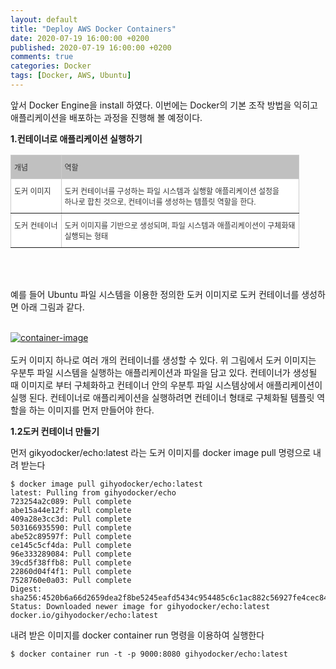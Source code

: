 ```yaml
---
layout: default
title: "Deploy AWS Docker Containers"
date: 2020-07-19 16:00:00 +0200
published: 2020-07-19 16:00:00 +0200
comments: true
categories: Docker
tags: [Docker, AWS, Ubuntu]
---
```


앞서 Docker Engine을 install 하였다. 이번에는 Docker의 기본 조작 방법을 익히고
애플리케이션을 배포하는 과정을 진행해 볼 예정이다.

<!--more-->

**1.컨테이너로 애플리케이션 실행하기**

<style type="text/css">
.tg  {border-collapse:collapse;border-color:#ccc;border-spacing:0;}
.tg td{background-color:#fff;border-color:#ccc;border-style:solid;border-width:1px;color:#333;
  font-family:Arial, sans-serif;font-size:14px;overflow:hidden;padding:10px 5px;word-break:normal;}
.tg th{background-color:#f0f0f0;border-color:#ccc;border-style:solid;border-width:1px;color:#333;
  font-family:Arial, sans-serif;font-size:14px;font-weight:normal;overflow:hidden;padding:10px 5px;word-break:normal;}
.tg .tg-dgfm{background-color:#c0c0c0;border-color:inherit;font-size:12px;text-align:left;vertical-align:top}
.tg .tg-73a0{border-color:inherit;font-size:12px;text-align:left;vertical-align:top}
</style>
<table class="tg" style="margin-left: auto;margin-right: auto;">
<thead>
  <tr>
    <th class="tg-dgfm">개념</th>
    <th class="tg-dgfm">역할</th>
  </tr>
</thead>
<tbody>
  <tr>
    <td class="tg-73a0">도커 이미지<br></td>
    <td class="tg-73a0">도커 컨테이너를 구성하는 파일 시스템과 실행할 애플리케이션 설정을<br>하나로 합친 것으로, 컨테이너를 생성하는 템플릿 역할을 한다.</td>
  </tr>
  <tr>
    <td class="tg-73a0">도커 컨테이너</td>
    <td class="tg-73a0">도커 이미지를 기반으로 생성되며, 파일 시스템과 애플리케이션이 구체화돼<br>실행되는 형태</td>
  </tr>
</tbody>
</table>
<br/>
<br/>

예를 들어 Ubuntu 파일 시스템을 이용한 정의한 도커 이미지로 도커 컨테이너를 생성하면 아래 그림과 같다.

<br>
<a href="/assets/images/{{page.id}}/container-and-image.jpg"> <img
	class="center-block img-responsive"
	src="/assets/images/{{page.id}}/container-and-image.jpg" alt="container-image"/>
</a>
<br/>
<br/>
도커 이미지 하나로 여러 개의 컨테이너를 생성할 수 있다.
위 그림에서 도커 이미지는 우분투 파일 시스템을 실행하는 애플리케이션과 파일을 담고 있다.
컨테이너가 생성될 때 이미지로 부터 구체화하고 컨테이너 안의 우분투 파일 시스템상에서 애플리케이션이 실행 된다.
컨테이너로 애플리케이션을 실행하려면 컨테이너 형태로 구체화될 템플릿 역할을 하는 이미지를 먼저 만들어야 한다.
<br>

**1.2도커 컨테이너 만들기**

먼저 gikyodocker/echo:latest 라는 도커 이미지를 docker image pull 명령으로 내려 받는다

```
$ docker image pull gihyodocker/echo:latest
latest: Pulling from gihyodocker/echo
723254a2c089: Pull complete 
abe15a44e12f: Pull complete 
409a28e3cc3d: Pull complete 
503166935590: Pull complete 
abe52c89597f: Pull complete 
ce145c5cf4da: Pull complete 
96e333289084: Pull complete 
39cd5f38ffb8: Pull complete 
22860d04f4f1: Pull complete 
7528760e0a03: Pull complete 
Digest: sha256:4520b6a66d2659dea2f8be5245eafd5434c954485c6c1ac882c56927fe4cec84
Status: Downloaded newer image for gihyodocker/echo:latest
docker.io/gihyodocker/echo:latest
```

내려 받은 이미지를 docker container run 명령을 이용하여 실행한다
```
$ docker container run -t -p 9000:8080 gihyodocker/echo:latest
```


